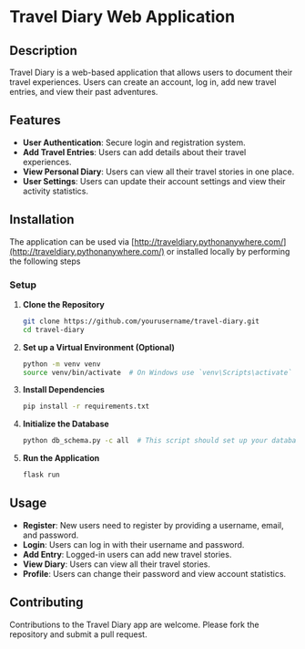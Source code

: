 # Travel Diary Web Application

## Description
Travel Diary is a web-based application that allows users to document their travel experiences. Users can create an account, log in, add new travel entries, and view their past adventures.

## Features
- **User Authentication**: Secure login and registration system.
- **Add Travel Entries**: Users can add details about their travel experiences.
- **View Personal Diary**: Users can view all their travel stories in one place.
- **User Settings**: Users can update their account settings and view their activity statistics.

## Installation
The application can be used via [http://traveldiary.pythonanywhere.com/](http://traveldiary.pythonanywhere.com/) or installed locally by performing the following steps

### Setup
1. **Clone the Repository**
   ```bash
   git clone https://github.com/yourusername/travel-diary.git
   cd travel-diary
   ```

2. **Set up a Virtual Environment (Optional)**
   ```bash
   python -m venv venv
   source venv/bin/activate  # On Windows use `venv\Scripts\activate`
   ```

3. **Install Dependencies**
   ```bash
   pip install -r requirements.txt
   ```

4. **Initialize the Database**
   ```bash
   python db_schema.py -c all  # This script should set up your database schema
   ```

5. **Run the Application**
   ```bash
   flask run
   ```

## Usage

- **Register**: New users need to register by providing a username, email, and password.
- **Login**: Users can log in with their username and password.
- **Add Entry**: Logged-in users can add new travel stories.
- **View Diary**: Users can view all their travel stories.
- **Profile**: Users can change their password and view account statistics.

## Contributing
Contributions to the Travel Diary app are welcome. Please fork the repository and submit a pull request.
